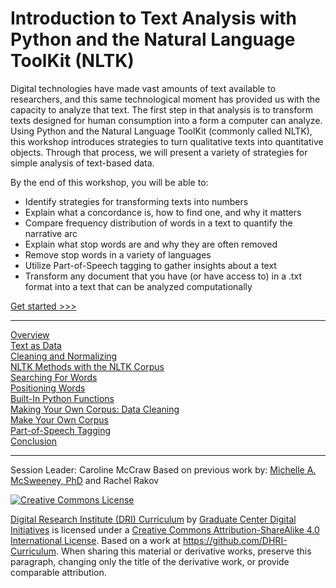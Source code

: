 
# Introduction to Text Analysis with Python and the Natural Language ToolKit (NLTK)

Digital technologies have made vast amounts of text available to researchers, and this same technological moment has provided us with the capacity to analyze that text. The first step in that analysis is to transform texts designed for human consumption into a form a computer can analyze. Using Python and the Natural Language ToolKit (commonly called NLTK), this workshop introduces strategies to turn qualitative texts into quantitative objects. Through that process, we will present a variety of strategies for simple analysis of text-based data. 

By the end of this workshop, you will be able to:

- Identify strategies for transforming texts into numbers
- Explain what a concordance is, how to find one, and why it matters
- Compare frequency distribution of words in a text to quantify the narrative arc
- Explain what stop words are and why they are often removed
- Remove stop words in a variety of languages
- Utilize Part-of-Speech tagging to gather insights about a text
- Transform any document that you have (or have access to) in a .txt format into a text that can be analyzed computationally

[Get started >>>](sections/overview.md)  

-----

[Overview](sections/overview.md)  
[Text as Data](sections/text_as_data.md)  
[Cleaning and Normalizing](sections/data_cleaning.md)  
[NLTK Methods with the NLTK Corpus](sections/preparing.md)  
[Searching For Words](sections/searching.md)  
[Positioning Words](sections/positioning.md)  
[Built-In Python Functions](sections/built-in.md)  
[Making Your Own Corpus: Data Cleaning](sections/cleaning.md)  
[Make Your Own Corpus](sections/make_corpus.md)  
[Part-of-Speech Tagging](sections/conclusion.md)  
[Conclusion](sections/conclusion.md)  

-----

Session Leader: Caroline McCraw
Based on previous work by: [Michelle A. McSweeney, PhD](http://www.michelleamcsweeney.com) and Rachel Rakov   

[![Creative Commons License](https://i.creativecommons.org/l/by-sa/4.0/88x31.png)](http://creativecommons.org/licenses/by-sa/4.0/)

[Digital Research Institute (DRI) Curriculum](http://purl.org/dc/terms/) by [Graduate Center Digital Initiatives](https://gcdi.commons.gc.cuny.edu/) is licensed under a [Creative Commons Attribution-ShareAlike 4.0 International License](http://creativecommons.org/licenses/by-sa/4.0/). Based on a work at <https://github.com/DHRI-Curriculum>. When sharing this material or derivative works, preserve this paragraph, changing only the title of the derivative work, or provide comparable attribution.
